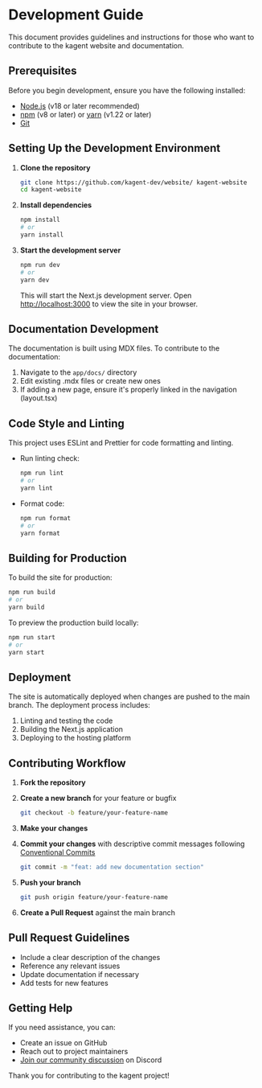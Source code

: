 # Development Guide

This document provides guidelines and instructions for those who want to contribute to the kagent website and documentation.

## Prerequisites

Before you begin development, ensure you have the following installed:

- [Node.js](https://nodejs.org/) (v18 or later recommended)
- [npm](https://www.npmjs.com/) (v8 or later) or [yarn](https://yarnpkg.com/) (v1.22 or later)
- [Git](https://git-scm.com/)

## Setting Up the Development Environment

1. **Clone the repository**

   ```bash
   git clone https://github.com/kagent-dev/website/ kagent-website
   cd kagent-website
   ```

2. **Install dependencies**

   ```bash
   npm install
   # or
   yarn install
   ```

3. **Start the development server**

   ```bash
   npm run dev
   # or
   yarn dev
   ```

   This will start the Next.js development server. Open [http://localhost:3000](http://localhost:3000) to view the site in your browser.


## Documentation Development

The documentation is built using MDX files. To contribute to the documentation:

1. Navigate to the `app/docs/` directory
2. Edit existing .mdx files or create new ones
3. If adding a new page, ensure it's properly linked in the navigation (layout.tsx)

## Code Style and Linting

This project uses ESLint and Prettier for code formatting and linting.

- Run linting check:

  ```bash
  npm run lint
  # or
  yarn lint
  ```

- Format code:

  ```bash
  npm run format
  # or
  yarn format
  ```

## Building for Production

To build the site for production:

```bash
npm run build
# or
yarn build
```

To preview the production build locally:

```bash
npm run start
# or
yarn start
```

## Deployment

The site is automatically deployed when changes are pushed to the main branch. The deployment process includes:

1. Linting and testing the code
2. Building the Next.js application
3. Deploying to the hosting platform

## Contributing Workflow

1. **Fork the repository**
2. **Create a new branch** for your feature or bugfix
   ```bash
   git checkout -b feature/your-feature-name
   ```

3. **Make your changes**
4. **Commit your changes** with descriptive commit messages following [Conventional Commits](https://www.conventionalcommits.org/)
   ```bash
   git commit -m "feat: add new documentation section"
   ```
5. **Push your branch**
   ```bash
   git push origin feature/your-feature-name
   ```
6. **Create a Pull Request** against the main branch

## Pull Request Guidelines

- Include a clear description of the changes
- Reference any relevant issues
- Update documentation if necessary
- Add tests for new features

## Getting Help

If you need assistance, you can:

- Create an issue on GitHub
- Reach out to project maintainers
- [Join our community discussion](https://bit.ly/kagentdiscord) on Discord

Thank you for contributing to the kagent project!